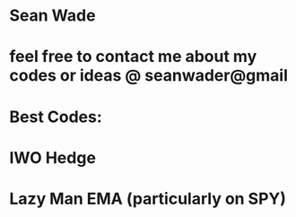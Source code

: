 # Sean Wade
# feel free to contact me about my codes or ideas @ seanwader@gmail
# Best Codes:
#      IWO Hedge
#      Lazy Man EMA (particularly on SPY)
